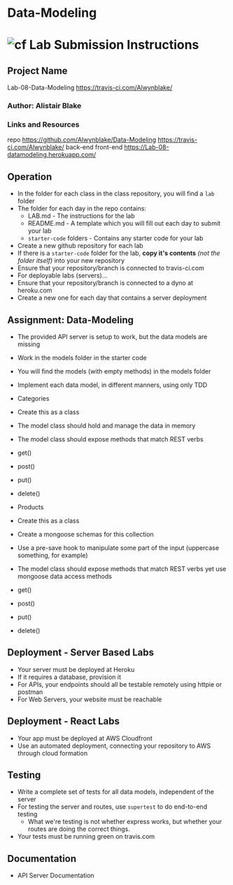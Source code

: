 # Data-Modeling

![cf](http://i.imgur.com/7v5ASc8.png) Lab Submission Instructions
===========================================================================

## Project Name
Lab-08-Data-Modeling
https://travis-ci.com/Alwynblake/

### Author: Alistair Blake

### Links and Resources
repo https://github.com/Alwynblake/Data-Modeling
https://travis-ci.com/Alwynblake/
back-end
front-end https://Lab-08-datamodeling.herokuapp.com/

  
## Operation
* In the folder for each class in the class repository, you will find a `lab` folder
* The folder for each day in the repo contains:
  * LAB.md - The instructions for the lab
  * README.md - A template which you will fill out each day to submit your lab 
  * `starter-code` folders - Contains any starter code for your lab
* Create a new github repository for each lab
* If there is a `starter-code` folder for the lab, **copy it's contents** *(not the folder itself)* into your new repository
* Ensure that your repository/branch is connected to travis-ci.com
* For deployable labs (servers)...
* Ensure that your repository/branch is connected to a dyno at heroku.com
* Create a new one for each day that contains a server deployment
    
## Assignment: Data-Modeling
* The provided API server is setup to work, but the data models are missing

* Work in the models folder in the starter code
* You will find the models (with empty methods) in the models folder
* Implement each data model, in different manners, using only TDD
* Categories
* Create this as a class
* The model class should hold and manage the data in memory
* The model class should expose methods that match REST verbs
* get()
* post()
* put()
* delete()
* Products
* Create this as a class
* Create a mongoose schemas for this collection
* Use a pre-save hook to manipulate some part of the input (uppercase something, for example)
* The model class should expose methods that match REST verbs yet use mongoose data access methods
* get()
* post()
* put()
* delete()

## Deployment - Server Based Labs
 * Your server must be deployed at Heroku
 * If it requires a database, provision it
 * For APIs, your endpoints should all be testable remotely using httpie or postman
 * For Web Servers, your website must be reachable
 
## Deployment - React Labs
 * Your app must be deployed at AWS Cloudfront
 * Use an automated deployment, connecting your repository to AWS through cloud formation
 
## Testing
 * Write a complete set of tests for all data models, independent of the server
 * For testing the server and routes, use `supertest` to do end-to-end testing
   * What we're testing is not whether express works, but whether your routes are doing the correct things.
 * Your tests must be running green on travis.com
 
##  Documentation
* API Server Documentation

 
